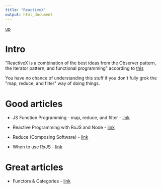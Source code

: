 ```yaml
---
title: "ReactiveX"
output: html_document
---
```

[up](https://mikewise2718.github.io/markdowndocs/)

# Intro
"ReactiveX is a combination of the best ideas from
the Observer pattern, the Iterator pattern, and functional programming" according to [this](http://reactivex.io/)

You have no chance of understanding this stuff if you don't fully grok the "map, reduce, and filter" way of doing things.


# Good articles
  - JS Function Programming - map, reduce, and filter - [link](https://medium.com/jsguru/javascript-functional-programming-map-filter-and-reduce-846ff9ba492d)
  - Reactive Programming with RxJS and Node - [link](https://medium.freecodecamp.org/rxjs-and-node-8f4e0acebc7c)

  - Reduce (Composing Software) - [link](https://medium.com/javascript-scene/reduce-composing-software-fe22f0c39a1d)
  - When to use RxJS - [link](https://xgrommx.github.io/rx-book/content/guidelines/when/index.html)

# Great articles
  - Functors & Categories - [link](https://medium.com/javascript-scene/functors-categories-61e031bac53f)